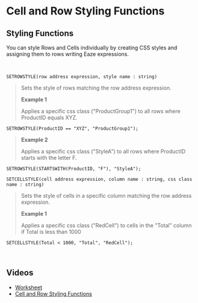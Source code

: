 
# Cell and Row Styling Functions

## Styling Functions

You can style Rows and Cells individually by creating CSS styles and assigning them to rows writing Eaze expressions.

<br/>

``SETROWSTYLE(row address expression, style name : string)``
>Sets the style of rows matching the row address expression. 
>
>**Example 1** 
>
>Applies a specific css class ("ProductGroup1") to all rows where ProductID equals XYZ. 
```
SETROWSTYLE(ProductID == "XYZ", "ProductGroup1"); 
```

>**Example 2** 
>
>Applies a specific css class ("StyleA") to all rows where ProductID starts with the letter F. 
```
SETROWSTYLE(STARTSWITH(ProductID, "F"), "StyleA");
```

``SETCELLSTYLE(cell address expression, column name : string, css class name : string)`` 

>Sets the style of cells in a specific column matching the row address expression. 
>
>**Example 1** 
>
>Applies a specific css class ("RedCell") to cells in the "Total" column if Total is less than 1000 
```
SETCELLSTYLE(Total < 1000, "Total", "RedCell"); 
```

<br/>

## Videos
* [Worksheet](../../../videos/worksheet.md)
* [Cell and Row Styling Functions](https://profitbasedocs.blob.core.windows.net/videos/Worksheet%20-%20Cell%20and%20Row%20Styling%20Functions.mp4)